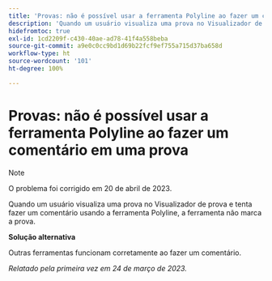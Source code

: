 ```yaml
---
title: 'Provas: não é possível usar a ferramenta Polyline ao fazer um comentário em uma prova'
description: 'Quando um usuário visualiza uma prova no Visualizador de prova e tenta fazer um comentário usando a ferramenta Polyline, a ferramenta não marca a prova. '
hidefromtoc: true
exl-id: 1cd2209f-c430-40ae-ad78-41f4a558beba
source-git-commit: a9e0c0cc9bd1d69b22fcf9ef755a715d37ba658d
workflow-type: ht
source-wordcount: '101'
ht-degree: 100%

---
```


# Provas: não é possível usar a ferramenta Polyline ao fazer um comentário em uma prova

<!--This article is on the WF and WFP TOCs-->

>[!NOTE]
>
>O problema foi corrigido em 20 de abril de 2023.

Quando um usuário visualiza uma prova no Visualizador de prova e tenta fazer um comentário usando a ferramenta Polyline, a ferramenta não marca a prova.

**Solução alternativa**

Outras ferramentas funcionam corretamente ao fazer um comentário.

_Relatado pela primeira vez em 24 de março de 2023._
